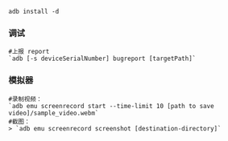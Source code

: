 
```
adb install -d
```
### 调试  
```
#上报 report
`adb [-s deviceSerialNumber] bugreport [targetPath]`  
```

### 模拟器
```
#录制视频：
`adb emu screenrecord start --time-limit 10 [path to save video]/sample_video.webm`  
#截图：  
> `adb emu screenrecord screenshot [destination-directory]`
```
